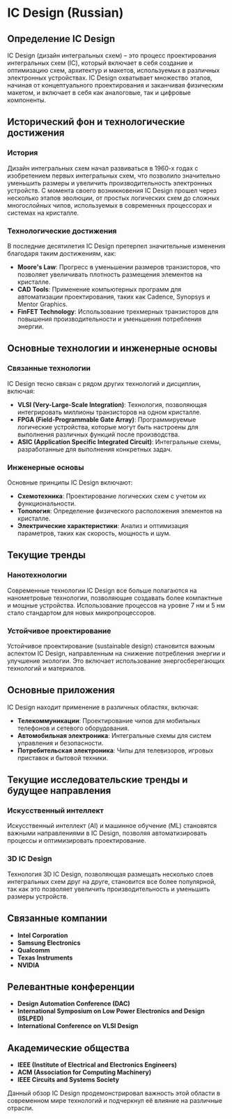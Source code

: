# IC Design (Russian)

## Определение IC Design

IC Design (дизайн интегральных схем) – это процесс проектирования интегральных схем (IC), который включает в себя создание и оптимизацию схем, архитектур и макетов, используемых в различных электронных устройствах. IC Design охватывает множество этапов, начиная от концептуального проектирования и заканчивая физическим макетом, и включает в себя как аналоговые, так и цифровые компоненты.

## Исторический фон и технологические достижения

### История

Дизайн интегральных схем начал развиваться в 1960-х годах с изобретением первых интегральных схем, что позволило значительно уменьшить размеры и увеличить производительность электронных устройств. С момента своего возникновения IC Design прошел через несколько этапов эволюции, от простых логических схем до сложных многослойных чипов, используемых в современных процессорах и системах на кристалле.

### Технологические достижения

В последние десятилетия IC Design претерпел значительные изменения благодаря таким достижениям, как:

- **Moore's Law**: Прогресс в уменьшении размеров транзисторов, что позволяет увеличивать плотность размещения элементов на кристалле.
- **CAD Tools**: Применение компьютерных программ для автоматизации проектирования, таких как Cadence, Synopsys и Mentor Graphics.
- **FinFET Technology**: Использование трехмерных транзисторов для повышения производительности и уменьшения потребления энергии.

## Основные технологии и инженерные основы

### Связанные технологии

IC Design тесно связан с рядом других технологий и дисциплин, включая:

- **VLSI (Very-Large-Scale Integration)**: Технология, позволяющая интегрировать миллионы транзисторов на одном кристалле.
- **FPGA (Field-Programmable Gate Array)**: Программируемые логические устройства, которые могут быть настроены для выполнения различных функций после производства.
- **ASIC (Application Specific Integrated Circuit)**: Интегральные схемы, разработанные для выполнения конкретных задач.

### Инженерные основы

Основные принципы IC Design включают:

- **Схемотехника**: Проектирование логических схем с учетом их функциональности.
- **Топология**: Определение физического расположения элементов на кристалле.
- **Электрические характеристики**: Анализ и оптимизация параметров, таких как скорость, мощность и шум.

## Текущие тренды

### Нанотехнологии

Современные технологии IC Design все больше полагаются на нанометровые технологии, позволяющие создавать более компактные и мощные устройства. Использование процессов на уровне 7 нм и 5 нм стало стандартом для новых микропроцессоров.

### Устойчивое проектирование

Устойчивое проектирование (sustainable design) становится важным аспектом IC Design, направленным на снижение потребления энергии и улучшение экологии. Это включает использование энергосберегающих технологий и материалов.

## Основные приложения

IC Design находит применение в различных областях, включая:

- **Телекоммуникации**: Проектирование чипов для мобильных телефонов и сетевого оборудования.
- **Автомобильная электроника**: Интегральные схемы для систем управления и безопасности.
- **Потребительская электроника**: Чипы для телевизоров, игровых приставок и бытовой техники.

## Текущие исследовательские тренды и будущее направления

### Искусственный интеллект

Искусственный интеллект (AI) и машинное обучение (ML) становятся важными направлениями в IC Design, позволяя автоматизировать процессы и оптимизировать проектирование.

### 3D IC Design

Технология 3D IC Design, позволяющая размещать несколько слоев интегральных схем друг на друге, становится все более популярной, так как это позволяет увеличить производительность и уменьшить размеры устройств.

## Связанные компании

- **Intel Corporation**
- **Samsung Electronics**
- **Qualcomm**
- **Texas Instruments**
- **NVIDIA**

## Релевантные конференции

- **Design Automation Conference (DAC)**
- **International Symposium on Low Power Electronics and Design (ISLPED)**
- **International Conference on VLSI Design**

## Академические общества

- **IEEE (Institute of Electrical and Electronics Engineers)**
- **ACM (Association for Computing Machinery)**
- **IEEE Circuits and Systems Society**

Данный обзор IC Design продемонстрировал важность этой области в современном мире технологий и подчеркнул её влияние на различные отрасли.